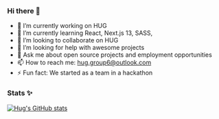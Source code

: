 ### Hi there 👋


- 🔭 I’m currently working on HUG
- 🌱 I’m currently learning React, Next.js 13, SASS, 
- 👯 I’m looking to collaborate on HUG
- 🤔 I’m looking for help with awesome projects
- 💬 Ask me about open source projects and employment opportunities
- 📫 How to reach me: hug.group6@outlook.com
- ⚡ Fun fact: We started as a team in a hackathon


### Stats ✨
[![Hug's GitHub stats](https://github-readme-stats.vercel.app/api?username=HugGroup6&count_private=true)](https://github.com/HugGroup6github-readme-stats)

